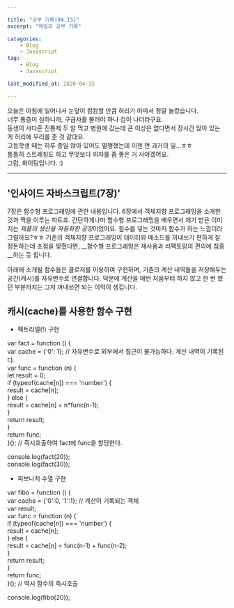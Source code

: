 ```yaml
---

title: "공부 기록(04.15)"
excerpt: "매일의 공부 기록"

catagories: 
    - Blog
    - Javascript
tag:
    - Blog
    - Javascript

last_modified_at: 2020-04-15

---
```


 오늘은 아침에 일어나서 눈앞이 캄캄할 만큼 허리가 아파서 정말 놀랐습니다.  
 너무 통증이 심하니까, 구급차를 불러야 하나 겁이 나더라구요.  
 동생이 사다준 진통제 두 알 먹고 병원에 갔는데 큰 이상은 없다면서 장시간 앉아 있는 게 허리에 무리를 준 것 같대요.  
 고등학생 때는 하루 종일 앉아 있어도 멀쩡했는데 이젠 먼 과거의 일...ㅎㅎ  
 틈틈히 스트레칭도 하고 무엇보다 의자를 좀 좋은 거 사야겠어요.   
 그럼, 화이팅입니다. :)  




* * *



## '인사이드 자바스크립트(7장)'

7장은 함수형 프로그래밍에 관한 내용입니다. 6장에서 객체지향 프로그래밍을 소개한 것과 짝을 이루는 파트죠. 간단하게나마 함수형 프로그래밍을 배우면서 제가 받은 이미지는 *제품의 생산을 자동화한 공장*이었어요. 힘수를 넣는 것마저 함수가 하는 느낌이라 그럴까요?ㅎㅎ 기존의 객체지향 프로그래밍이 데이터와 메소드를 꺼내쓰기 편하게 잘 정돈하는데 초점을 맞췄다면, __함수형 프로그래밍은 재사용과 리펙토링의 편의에 집중__하는 듯 힙니다. 

아래에 소개될 함수들은 클로저를 이용하여 구현하며, 기존의 계산 내역들을 저장해두는 공간(캐시)를 자유변수로 연결합니다. 덕분에 계산을 매번 처음부터 하지 않고 한 번 했던 부분까지는 그저 꺼내쓰면 되는 이익이 생깁니다.



## 캐시(cache)를 사용한 함수 구현

* 팩토리얼(!) 구현

var fact = function () {  
    var cache = {'0': 1};  // 자유변수로 외부에서 접근이 불가능하다. 계산 내역이 기록된다.   
    var func = function (n) {  
        let result = 0;  
        if (typeof(cache[n]) === 'number') {  
            result = cache[n];  
        } else {  
            result = cache[n] = n*func(n-1);  
        }  
        return result;  
    }  
    return func;  
}();  // 즉시호출하여 fact에 func을 할당한다.

console.log(fact(20));  
console.log(fact(30));  


* 피보나치 수열 구현

var fibo = function () {  
    var cache = {'0':0, '1':1};  // 계산이 기록되는 객체  
    var result;  
    var func = function (n) {  
        if (typeof(cache[n]) === 'number') {  
            result = cache[n];  
        } else {  
            result = cache[n] = func(n-1) + func(n-2);     
        }  
        return result;  
    }  
    return func;  
}();  // 역시 함수의 즉시호출  

console.log(fibo(20));






